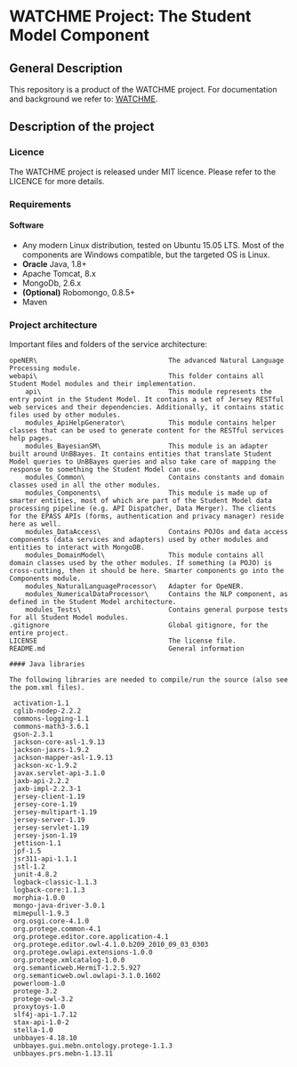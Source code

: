 # WATCHME Project: The Student Model Component

## General Description

This repository is a product of the WATCHME project. For documentation and background we refer to: [WATCHME](http://www.project-watchme.eu/).

## Description of the project

### Licence

The WATCHME project is released under MIT licence. Please refer to the LICENCE for more details.

### Requirements

#### Software

* Any modern Linux distribution, tested on Ubuntu 15.05 LTS. Most of the components are Windows compatible, but the targeted OS is Linux.
* **Oracle** Java, 1.8+
* Apache Tomcat, 8.x
* MongoDb, 2.6.x
* **(Optional)** Robomongo, 0.8.5+
* Maven

### Project architecture

Important files and folders of the service architecture:
```
opeNER\                                 The advanced Natural Language Processing module.
webapi\                                 This folder contains all Student Model modules and their implementation.
    api\	                            This module represents the entry point in the Student Model. It contains a set of Jersey RESTful web services and their dependencies. Additionally, it contains static files used by other modules.
    modules_ApiHelpGenerator\	        This module contains helper classes that can be used to generate content for the RESTful services help pages.
    modules_BayesianSM\	                This module is an adapter built around UnBBayes. It contains entities that translate Student Model queries to UnBBayes queries and also take care of mapping the response to something the Student Model can use.
    modules_Common\	                    Contains constants and domain classes used in all the other modules.
    modules_Components\	                This module is made up of smarter entities, most of which are part of the Student Model data processing pipeline (e.g. API Dispatcher, Data Merger). The clients for the EPASS APIs (forms, authentication and privacy manager) reside here as well.
    modules_DataAccess\	                Contains POJOs and data access components (data services and adapters) used by other modules and entities to interact with MongoDB.
    modules_DomainModel\	            This module contains all domain classes used by the other modules. If something (a POJO) is cross-cutting, then it should be here. Smarter components go into the Components module.
    modules_NaturalLanguageProcessor\	Adapter for OpeNER.
    modules_NumericalDataProcessor\	    Contains the NLP component, as defined in the Student Model architecture.
    modules_Tests\	                    Contains general purpose tests for all Student Model modules.
.gitignore	                            Global gitignore, for the entire project.
LICENSE	                                The license file.
README.md	                            General information 

#### Java libraries

The following libraries are needed to compile/run the source (also see the pom.xml files).
``` 
     activation-1.1
     cglib-nodep-2.2.2
     commons-logging-1.1
     commons-math3-3.6.1
     gson-2.3.1
     jackson-core-asl-1.9.13
     jackson-jaxrs-1.9.2
     jackson-mapper-asl-1.9.13
     jackson-xc-1.9.2
     javax.servlet-api-3.1.0
     jaxb-api-2.2.2
     jaxb-impl-2.2.3-1
     jersey-client-1.19
     jersey-core-1.19
     jersey-multipart-1.19
     jersey-server-1.19
     jersey-servlet-1.19
     jersey-json-1.19
     jettison-1.1
     jpf-1.5
     jsr311-api-1.1.1
     jstl-1.2
     junit-4.8.2
     logback-classic-1.1.3
     logback-core:1.1.3
     morphia-1.0.0
     mongo-java-driver-3.0.1
     mimepull-1.9.3
     org.osgi.core-4.1.0
     org.protege.common-4.1
     org.protege.editor.core.application-4.1
     org.protege.editor.owl-4.1.0.b209_2010_09_03_0303
     org.protege.owlapi.extensions-1.0.0
     org.protege.xmlcatalog-1.0.0
     org.semanticweb.HermiT-1.2.5.927
     org.semanticweb.owl.owlapi-3.1.0.1602
     powerloom-1.0
     protege-3.2
     protege-owl-3.2
     proxytoys-1.0
     slf4j-api-1.7.12
     stax-api-1.0-2
     stella-1.0
     unbbayes-4.18.10
     unbbayes.gui.mebn.ontology.protege-1.1.3
     unbbayes.prs.mebn-1.13.11
      